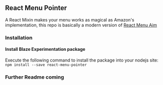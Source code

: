 ## React Menu Pointer

A React Mixin makes your menu works as magical as Amazon's implementation, this repo is basically a modern version of [React Menu Aim](https://github.com/jasonslyvia/react-menu-aim)

### Installation

#### Install Blaze Experimentation package

Execute the following command to install the package into your nodejs site:
`npm install --save react-menu-pointer`

### Further Readme coming